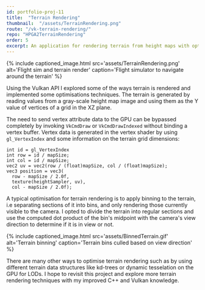 ```yaml
---
id: portfolio-proj-11
title:  "Terrain Rendering"
thumbnail:  "/assets/TerrainRendering.png"
route: "/vk-terrain-rendering/"
repo: "HPGA2TerrainRendering"
order: 5
excerpt: An application for rendering terrain from height maps with optimizations such as view based culling, written in C++ with the Vulkan API.
---
```


<!-- main content -->
{% include captioned_image.html src='assets/TerrainRendering.png' alt='Flight sim and terrain render' caption='Flight simulator to navigate around the terrain' %}

Using the Vulkan API I explored some of the ways terrain is rendered and implemented some optimisations techniques. The terrain is generated by reading values from a gray-scale height map image and using them as the Y value of vertices of a grid in the XZ plane.

The need to send vertex attribute data to the GPU can be bypassed completely by invoking <code class="language-cpp">VkCmdDraw</code> or <code class="language-cpp">VkCmdDrawIndexed</code> without binding a vertex buffer. Vertex data is generated in the vertex shader by using <code class="language-glsl">gl_VertexIndex</code> and some information on the terrain grid dimensions:
<pre><code class="language-glsl">int id = gl_VertexIndex
int row = id / mapSize;
int col = id / mapSize;
vec2 uv = vec2(row / (float)mapSize, col / (float)mapSize);
vec3 position = vec3(
  row - mapSize / 2.0f,
  texture(heightSampler, uv),
  col - mapSize / 2.0f);</code></pre>

A typical optimisation for terrain rendering is to apply binning to the terrain, i.e separating sections of it into bins, and only rendering those currently visible to the camera. I opted to divide the terrain into regular sections and use the computed dot product of the bin's midpoint with the camera's view direction to determine if it is in view or not.

{% include captioned_image.html src='assets/BinnedTerrain.gif' alt='Terrain binning' caption='Terrain bins culled based on view direction' %}

There are many other ways to optimise terrain rendering such as by using different terrain data structures like kd-trees or dynamic tesselation on the GPU for LODs. I hope to revisit this project and explore more terrain rendering techniques with my improved C++ and Vulkan knowledge.

